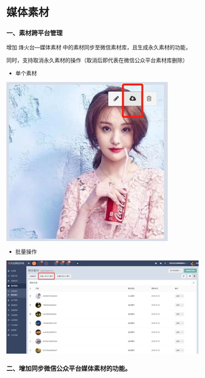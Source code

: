 # 媒体素材

### 一、素材跨平台管理

增加 烽火台—媒体素材 中的素材同步至微信素材库，且生成永久素材的功能，

同时，支持取消永久素材的操作（取消后即代表在微信公众平台素材库删除）

* 单个素材

![](/assets/1532336464%281%29.jpg)

* 批量操作

![](/assets/1532336668.jpg)

### 二、增加同步微信公众平台媒体素材的功能。



